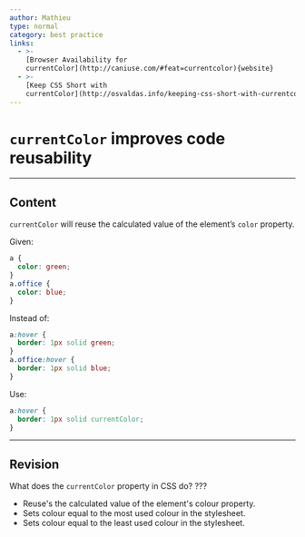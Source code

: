 ```yaml
---
author: Mathieu
type: normal
category: best practice
links:
  - >-
    [Browser Availability for
    currentColor](http://caniuse.com/#feat=currentcolor){website}
  - >-
    [Keep CSS Short with
    currentColor](http://osvaldas.info/keeping-css-short-with-currentcolor){website}
---
```


# `currentColor` improves code reusability


---

## Content

`currentColor` will reuse the calculated value of the element’s `color` property.

Given:

```css
a {
  color: green;
}
a.office {
  color: blue;
}
```

Instead of:

```css
a:hover {
  border: 1px solid green;
}
a.office:hover {
  border: 1px solid blue;
}
```

Use:

```css
a:hover {
  border: 1px solid currentColor;
}
```


---

## Revision

What does the `currentColor` property in CSS do? ???

- Reuse's the calculated value of the element's colour property.
- Sets colour equal to the most used colour in the stylesheet.
- Sets colour equal to the least used colour in the stylesheet.
